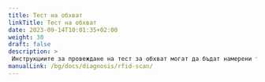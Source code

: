 ```yaml
---
title: Тест на обхват
linkTitle: Тест на обхват
date: 2023-09-14T10:01:35+02:00
weight: 30
draft: false
description: >
 Инструкциите за провеждане на тест за обхват могат да бъдат намерени тук
manualLink: /bg/docs/diagnosis/rfid-scan/
---
```

